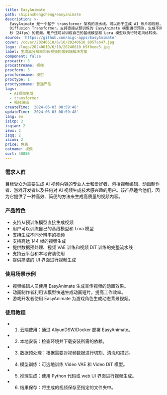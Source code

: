 ```yaml
---
title: EasyAnimate
path: shipinshengcheng/easyanimate
description: >-
  EasyAnimate 是一个基于 transformer 架构的流水线，可以用于生成 AI 照片和视频，训练基线模型和 Lora 模型以用于
  Diffusion Transformer。支持直接从预训练的 EasyAnimate 模型进行预测，生成不同分辨率、约 6
  秒（24fps）的视频。用户还可以训练自己的基线模型和 Lora 模型以执行特定风格转换。
source: 'https://github.com/aigc-apps/EasyAnimate'
cover: /cover/20240610/6/10/20240610_8057ab47.jpg
logo: /logo/20240610/6/10/20240610_b9f0eee5.jpg
label: 生成高分辨率和长视频的端到端解决方案
component: false
procattr: 3
procattrname: 视频
procform: 5
procformname: 模型
proctype: 1
proctypename: 普通产品
tags:
  - AI视频生成
  - transformer
  - 视频编辑
createTime: '2024-06-03 08:59:48'
updateTime: '2024-06-03 08:59:48'
lang: en
isicp: 2
isqian: 2
iswx: 2
isqq: 2
iscom: 2
price: 免费
catname: 视频
sort: 30850
---
```




### 需求人群
目标受众为需要生成 AI 视频内容的专业人士和爱好者，包括视频编辑、动画制作者、游戏开发者以及任何对 AI 视频生成技术感兴趣的用户。该产品适合他们，因为它提供了一种高效、简便的方法来生成高质量的视频内容。

### 产品特色
* 支持从预训练模型直接生成视频
* 用户可以训练自己的基线模型和 Lora 模型
* 支持生成不同分辨率的视频
* 支持高达 144 帧的视频生成
* 提供数据预处理、视频 VAE 训练和视频 DiT 训练的完整流水线
* 支持云平台和本地安装使用
* 提供简洁的 UI 界面进行视频生成

### 使用场景示例
* 视频编辑人员使用 EasyAnimate 生成宣传视频的动画效果。
* 动画制作者利用该模型快速生成动画短片，提高工作效率。
* 游戏开发者使用 EasyAnimate 为游戏角色生成动态背景视频。

### 使用教程
* 1. 云端使用：通过 AliyunDSW/Docker 部署 EasyAnimate。
* 2. 本地安装：检查环境并下载安装所需的依赖。
* 3. 数据预处理：根据需要对视频数据进行切割、清洗和描述。
* 4. 模型训练：可选地训练 Video VAE 和 Video DiT 模型。
* 5. 推理生成：使用 Python 代码或 web UI 界面进行视频生成。
* 6. 结果保存：将生成的视频保存至指定的文件夹中。

  
